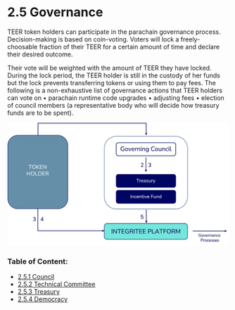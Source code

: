 # 2.5 Governance

TEER token holders can participate in the parachain governance process. Decision-making is based on coin-voting. Voters will lock a freely-choosable fraction of their TEER for a certain amount of time and declare their desired outcome.

Their vote will be weighted with the amount of TEER they have locked. During the lock period, the TEER holder is still in the custody of her funds but the lock prevents transferring tokens or using them to pay fees. The following is a non-exhaustive list of governance actions that TEER holders can vote on • parachain runtime code upgrades • adjusting fees • election of council members (a representative body who will decide how treasury funds are to be spent).



![](../../.gitbook/assets/Governance.jpg)

### **Table of Content:**

* [2.5.1  Council](2.5.1-council.md)
* [2.5.2 Technical Committee](2.5.2-technical-committee.md)
* [2.5.3 Treasury](2.5.3-treasury.md)
* [2.5.4 Democracy](2.5.4-democracy.md)
